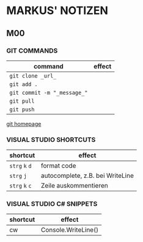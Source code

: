 # MARKUS' NOTIZEN

## M00

### GIT COMMANDS

| command | effect |
| --------- | --------|
| `git clone _url_` | |
| `git add .` | |
| `git commit -m "_message_"` |     |
| `git pull` |   |
| `git push`  |   |

[git homepage](https://git-scm.com)

### VISUAL STUDIO SHORTCUTS

| shortcut | effect |
| ------- | ------ |
| `strg` `k` `d` | format code |
| `strg` `j`     | autocomplete, z.B. bei WriteLine | 
| `strg` `k` `c` | Zeile auskommentieren |

### VISUAL STUDIO C# SNIPPETS

| shortcut | effect |
| --- | --- |
| cw | Console.WriteLine() |